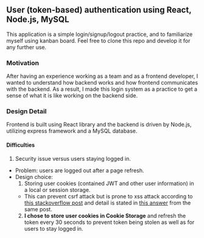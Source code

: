 ## User (token-based) authentication using React, Node.js, MySQL
This application is a simple login/signup/logout practice, and to familiarize myself using kanban board. Feel free to clone this repo and develop it for any further use.

### Motivation
After having an experience working as a team and as a frontend developer, I wanted to understand how backend works and how frontend communicates with the backend. As a result, I made this login system as a practice to get a sense of what it is like working on the backend side.

### Design Detail
Frontend is built using React library and the backend is driven by Node.js, utilizing express framework and a MySQL database.

#### Difficulties
1. Security issue versus users staying logged in.
  - Problem: users are logged out after a page refresh.
  - Design choice: 
    1. Storing user cookies (contained JWT and other user information) in a local or session storage.
      - This can prevent csrf attack but is prone to xss attack according to [this stackoverflow post](https://stackoverflow.com/questions/27067251/where-to-store-jwt-in-browser-how-to-protect-against-csrf) and detail is stated in [this answer](https://stackoverflow.com/a/65956741/13007073) from the same post. 
    2. **I chose to store user cookies in Cookie Storage** and refresh the token every 30 seconds to prevent token being stolen as well as for users to stay logged in.
